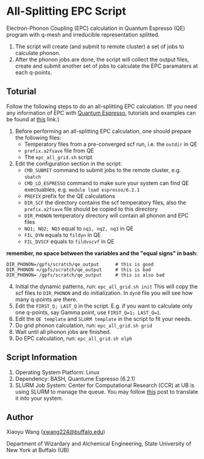 # All-Splitting EPC Script
Electron-Phonon Coupling (EPC) calculation in Quantum Espresso (QE) program with q-mesh and irreducible representation splitted. 
1. The script will create (and submit to remote cluster) a set of jobs to calculate phonon. 
2. After the phonon jobs are done, the script will collect the output files, create and submit another set of jobs to calculate the EPC paramaters at each q-points.


## Toturial
Follow the following steps to do an all-splitting EPC calculation.
(If you need any information of EPC with [Quantum Espresso](https://www.quantum-espresso.org/), tutorials and examples can be found at [this](https://github.com/QEF/q-e) link.)
1. Before performing an all-splitting EPC calculation, one should prepare the following files:
   - Temperatory files from a pre-converged scf run, i.e. the ```outdir``` in QE
   - ```prefix.a2fsave``` file from QE
   - The ```epc_all_grid.sh``` script
3. Edit the configuration section in the script:
   - ```CMD_SUBMIT``` command to submit jobs to the remote cluster, e.g. ```sbatch```
   - ```CMD_LD_ESPRESSO``` command to make sure your system can find QE exectuables, e.g. ```module load espresso/6.2.1```
   - ```PREFIX``` prefix for the QE calculations
   - ```DIR_SCF``` the directory contains the scf temperatory files, also the ```prefix.a2fsave``` file should be copied to this directory
   - ```DIR_PHONON``` temperatory directory will contain all phonon and EPC files
   - ```NQ1; NQ2; NQ3``` equal to ```nq1, nq2, nq3``` in QE
   - ```FIL_DYN``` equals to ```fildyn``` in QE
   - ```FIL_DVSCF``` equals to ```fildvscvf``` in QE

**remember, no space between the variables and the "equal signs" in bash:**
```
DIR_PHONON=/gpfs/scratch/qe_output      # this is good
DIR_PHONON =/gpfs/scratch/qe_output     # this is bad
DIR_PHONON= /gpfs/scratch/qe_output     # this is also bad
```

4. Initial the dynamic patterns, run:
```epc_all_grid.sh init```
This will copy the scf files to ```DIR_PHONON``` and do initialization. In ```dyn0``` file you will see how many q-points are there.
5. Edit the ```FIRST_Q; LAST_Q``` in the script. E.g. if you want to calculate only one q-points, say Gamma point, use ```FIRST_Q=1; LAST_Q=1```.
6. Edit the ```QE template``` and ```SLURM template``` in the script to fit your needs.
7. Do grid phonon calculation, run:
```epc_all_grid.sh grid```
8. Wait until all phonon jobs are finished.
9. Do EPC calculation, run:
```epc_all_grid.sh elph```
   

## Script Information
1. Operating System Platform: Linux
2. Dependency: BASH, Quantume Espresso (6.2.1)
3. SLURM Job System: Center for Computational Research (CCR) at UB is using SLURM to manage the queue. You may follow [this](https://ubccr.freshdesk.com/support/solutions/articles/5000686927-batch-computing-slurm-workload-manager-) post to translate it into your system.


## Author
Xiaoyu Wang (xwang224@buffalo.edu)

Department of Wizardary and Alchemical Engineering, State University of New York at Buffalo (UB)

